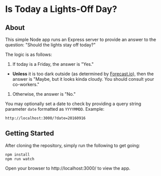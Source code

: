 # Is Today a Lights-Off Day?

## About

This simple Node app runs an Express server to provide an answer to the question: "Should the lights stay off today?"

The logic is as follows:

1. If today is a Friday, the answer is "Yes."
  * **Unless** it is too dark outside (as determined by [Forecast.io](http://forecast.io)), then
    the answer is "Maybe, but it looks kinda cloudy. You should consult your co-workers."
1. Otherwise, the answer is "No."

You may optionally set a date to check by providing a query string parameter `date` formatted as `YYYYMMDD`. Example:

```
http://localhost:3000/?date=20160916
```

## Getting Started

After cloning the repository, simply run the following to get going:

```
npm install
npm run watch
```

Open your browser to http://localhost:3000/ to view the app.
